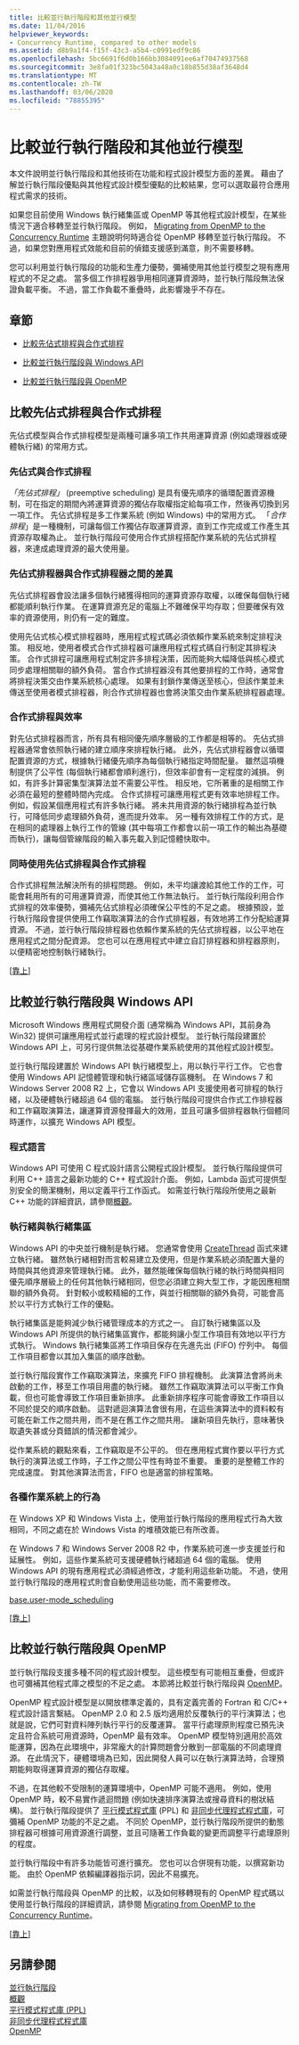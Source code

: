 ```yaml
---
title: 比較並行執行階段和其他並行模型
ms.date: 11/04/2016
helpviewer_keywords:
- Concurrency Runtime, compared to other models
ms.assetid: d8b9a1f4-f15f-43c3-a5b4-c0991edf9c86
ms.openlocfilehash: 5bc6691f6d0b166bb3084091ee6af70474937568
ms.sourcegitcommit: 3e8fa01f323bc5043a48a0c18b855d38af3648d4
ms.translationtype: MT
ms.contentlocale: zh-TW
ms.lasthandoff: 03/06/2020
ms.locfileid: "78855395"
---
```

# <a name="comparing-the-concurrency-runtime-to-other-concurrency-models"></a>比較並行執行階段和其他並行模型

本文件說明並行執行階段和其他技術在功能和程式設計模型方面的差異。 藉由了解並行執行階段優點與其他程式設計模型優點的比較結果，您可以選取最符合應用程式需求的技術。

如果您目前使用 Windows 執行緒集區或 OpenMP 等其他程式設計模型，在某些情況下適合移轉至並行執行階段。 例如， [Migrating from OpenMP to the Concurrency Runtime](../../parallel/concrt/migrating-from-openmp-to-the-concurrency-runtime.md) 主題說明何時適合從 OpenMP 移轉至並行執行階段。 不過，如果您對應用程式效能和目前的偵錯支援感到滿意，則不需要移轉。

您可以利用並行執行階段的功能和生產力優勢，彌補使用其他並行模型之現有應用程式的不足之處。 當多個工作排程器爭用相同運算資源時，並行執行階段無法保證負載平衡。 不過，當工作負載不重疊時，此影響幾乎不存在。

## <a name="top"></a> 章節

- [比較先佔式排程與合作式排程](#models)

- [比較並行執行階段與 Windows API](#winapi)

- [比較並行執行階段與 OpenMP](#openmp)

## <a name="models"></a> 比較先佔式排程與合作式排程

先佔式模型與合作式排程模型是兩種可讓多項工作共用運算資源 (例如處理器或硬體執行緒) 的常用方式。

### <a name="preemptive-and-cooperative-scheduling"></a>先佔式與合作式排程

*「先佔式排程」* (preemptive scheduling) 是具有優先順序的循環配置資源機制，可在指定的期間內將運算資源的獨佔存取權指定給每項工作，然後再切換到另一項工作。 先佔式排程是多工作業系統 (例如 Windows) 中的常用方式。 「*合作排程*」是一種機制，可讓每個工作獨佔存取運算資源，直到工作完成或工作產生其資源存取權為止。 並行執行階段可使用合作式排程搭配作業系統的先佔式排程器，來達成處理資源的最大使用量。

### <a name="differences-between-preemptive-and-cooperative-schedulers"></a>先佔式排程器與合作式排程器之間的差異

先佔式排程器會設法讓多個執行緒獲得相同的運算資源存取權，以確保每個執行緒都能順利執行作業。 在運算資源充足的電腦上不難確保平均存取；但要確保有效率的資源使用，則仍有一定的難度。

使用先佔式核心模式排程器時，應用程式程式碼必須依賴作業系統來制定排程決策。 相反地，使用者模式合作式排程器可讓應用程式程式碼自行制定其排程決策。 合作式排程可讓應用程式制定許多排程決策，因而能夠大幅降低與核心模式同步處理相關聯的額外負荷。 當合作式排程器沒有其他要排程的工作時，通常會將排程決策交由作業系統核心處理。 如果有封鎖作業傳送至核心，但該作業並未傳送至使用者模式排程器，則合作式排程器也會將決策交由作業系統排程器處理。

### <a name="cooperative-scheduling-and-efficiency"></a>合作式排程與效率

對先佔式排程器而言，所有具有相同優先順序層級的工作都是相等的。 先佔式排程器通常會依照執行緒的建立順序來排程執行緒。 此外，先佔式排程器會以循環配置資源的方式，根據執行緒優先順序為每個執行緒指定時間配量。 雖然這項機制提供了公平性 (每個執行緒都會順利進行)，但效率卻會有一定程度的減損。 例如，有許多計算密集型演算法並不需要公平性。 相反地，它所著重的是相關工作必須在最短的整體時間內完成。 合作式排程可讓應用程式更有效率地排程工作。 例如，假設某個應用程式有許多執行緒。 將未共用資源的執行緒排程為並行執行，可降低同步處理額外負荷，進而提升效率。 另一種有效排程工作的方式，是在相同的處理器上執行工作的管線 (其中每項工作都會以前一項工作的輸出為基礎而執行)，讓每個管線階段的輸入事先載入到記憶體快取中。

### <a name="using-preemptive-and-cooperative-scheduling-together"></a>同時使用先佔式排程與合作式排程

合作式排程無法解決所有的排程問題。 例如，未平均讓渡給其他工作的工作，可能會耗用所有的可用運算資源，而使其他工作無法執行。 並行執行階段利用合作式排程的效率優勢，彌補先佔式排程必須確保公平性的不足之處。 根據預設，並行執行階段會提供使用工作竊取演算法的合作式排程器，有效地將工作分配給運算資源。 不過，並行執行階段排程器也依賴作業系統的先佔式排程器，以公平地在應用程式之間分配資源。 您也可以在應用程式中建立自訂排程器和排程器原則，以便精密地控制執行緒執行。

[[靠上](#top)]

## <a name="winapi"></a> 比較並行執行階段與 Windows API

Microsoft Windows 應用程式開發介面 (通常稱為 Windows API，其前身為 Win32) 提供可讓應用程式並行處理的程式設計模型。 並行執行階段建置於 Windows API 上，可另行提供無法從基礎作業系統使用的其他程式設計模型。

並行執行階段建置於 Windows API 執行緒模型上，用以執行平行工作。 它也會使用 Windows API 記憶體管理和執行緒區域儲存區機制。 在 Windows 7 和 Windows Server 2008 R2 上，它會以 Windows API 支援使用者可排程的執行緒，以及硬體執行緒超過 64 個的電腦。 並行執行階段可提供合作式工作排程器和工作竊取演算法，讓運算資源發揮最大的效用，並且可讓多個排程器執行個體同時運作，以擴充 Windows API 模型。

### <a name="programming-languages"></a>程式語言

Windows API 可使用 C 程式設計語言公開程式設計模型。 並行執行階段提供可利用 C++ 語言之最新功能的 C++ 程式設計介面。 例如，Lambda 函式可提供型別安全的簡潔機制，用以定義平行工作函式。 如需並行執行階段所使用之最新 C++ 功能的詳細資訊，請參閱[概觀](../../parallel/concrt/asynchronous-message-blocks.md)。

### <a name="threads-and-thread-pools"></a>執行緒與執行緒集區

Windows API 的中央並行機制是執行緒。 您通常會使用 [CreateThread](/windows/win32/api/processthreadsapi/nf-processthreadsapi-createthread) 函式來建立執行緒。 雖然執行緒相對而言較易建立及使用，但是作業系統必須配置大量的時間與其他資源來管理執行緒。 此外，雖然能確保每個執行緒的執行時間與相同優先順序層級上的任何其他執行緒相同，但您必須建立夠大型工作，才能因應相關聯的額外負荷。 針對較小或較精細的工作，與並行相關聯的額外負荷，可能會高於以平行方式執行工作的優點。

執行緒集區是能夠減少執行緒管理成本的方式之一。 自訂執行緒集區以及 Windows API 所提供的執行緒集區實作，都能夠讓小型工作項目有效地以平行方式執行。 Windows 執行緒集區將工作項目保存在先進先出 (FIFO) 佇列中。 每個工作項目都會以其加入集區的順序啟動。

並行執行階段實作工作竊取演算法，來擴充 FIFO 排程機制。 此演算法會將尚未啟動的工作，移至工作項目用盡的執行緒。 雖然工作竊取演算法可以平衡工作負載，但也可能會導致工作項目重新排序。 此重新排序程序可能會導致工作項目以不同於提交的順序啟動。 這對遞迴演算法會很有用，在這些演算法中的資料較有可能在新工作之間共用，而不是在舊工作之間共用。 讓新項目先執行，意味著快取遺失甚或分頁錯誤的情況都會減少。

從作業系統的觀點來看，工作竊取是不公平的。 但在應用程式實作要以平行方式執行的演算法或工作時，子工作之間公平性有時並不重要。 重要的是整體工作的完成速度。 對其他演算法而言，FIFO 也是適當的排程策略。

### <a name="behavior-on-various-operating-systems"></a>各種作業系統上的行為

在 Windows XP 和 Windows Vista 上，使用並行執行階段的應用程式行為大致相同，不同之處在於 Windows Vista 的堆積效能已有所改善。

在 Windows 7 和 Windows Server 2008 R2 中，作業系統可進一步支援並行和延展性。 例如，這些作業系統可支援硬體執行緒超過 64 個的電腦。 使用 Windows API 的現有應用程式必須經過修改，才能利用這些新功能。 不過，使用並行執行階段的應用程式則會自動使用這些功能，而不需要修改。

[base.user-mode_scheduling](/windows/win32/procthread/user-mode-scheduling)

[[靠上](#top)]

## <a name="openmp"></a> 比較並行執行階段與 OpenMP

並行執行階段支援多種不同的程式設計模型。 這些模型有可能相互重疊，但或許也可彌補其他程式庫之模型的不足之處。 本節將比較並行執行階段與 [OpenMP](../../parallel/concrt/comparing-the-concurrency-runtime-to-other-concurrency-models.md#openmp)。

OpenMP 程式設計模型是以開放標準定義的，具有定義完善的 Fortran 和 C/C++ 程式設計語言繫結。 OpenMP 2.0 和 2.5 版均適用於反覆執行的平行演算法；也就是說，它們可對資料陣列執行平行的反覆運算。 當平行處理原則程度已預先決定且符合系統可用資源時，OpenMP 最有效率。 OpenMP 模型特別適用於高效能運算，因為在此環境中，非常龐大的計算問題會分散到一部電腦的不同處理資源。 在此情況下，硬體環境為已知，因此開發人員可以在執行演算法時，合理預期能夠取得運算資源的獨佔存取權。

不過，在其他較不受限制的運算環境中，OpenMP 可能不適用。 例如，使用 OpenMP 時，較不易實作遞迴問題 (例如快速排序演算法或搜尋資料的樹狀結構)。 並行執行階段提供了 [平行模式程式庫](../../parallel/concrt/parallel-patterns-library-ppl.md) (PPL) 和 [非同步代理程式程式庫](../../parallel/concrt/asynchronous-agents-library.md)，可彌補 OpenMP 功能的不足之處。 不同於 OpenMP，並行執行階段所提供的動態排程器可根據可用資源進行調整，並且可隨著工作負載的變更而調整平行處理原則的程度。

並行執行階段中有許多功能皆可進行擴充。 您也可以合併現有功能，以撰寫新功能。 由於 OpenMP 依賴編譯器指示詞，因此不易擴充。

如需並行執行階段與 OpenMP 的比較，以及如何移轉現有的 OpenMP 程式碼以使用並行執行階段的詳細資訊，請參閱 [Migrating from OpenMP to the Concurrency Runtime](../../parallel/concrt/migrating-from-openmp-to-the-concurrency-runtime.md)。

[[靠上](#top)]

## <a name="see-also"></a>另請參閱

[並行執行階段](../../parallel/concrt/concurrency-runtime.md)<br/>
[概觀](../../parallel/concrt/asynchronous-message-blocks.md)<br/>
[平行模式程式庫 (PPL)](../../parallel/concrt/parallel-patterns-library-ppl.md)<br/>
[非同步代理程式程式庫](../../parallel/concrt/asynchronous-agents-library.md)<br/>
[OpenMP](../../parallel/concrt/comparing-the-concurrency-runtime-to-other-concurrency-models.md#openmp)
